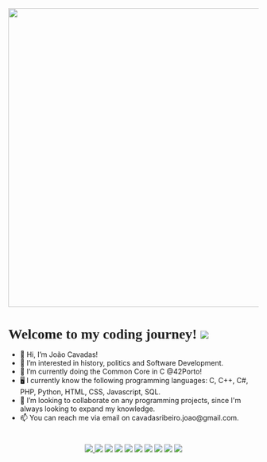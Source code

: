 <div align="center">
  <img src="https://media1.giphy.com/media/v1.Y2lkPTc5MGI3NjExYjl2cWFuOG96ZnkzemFiaWRrYzE3ZDA2NXA0bDhpeXY2anllejlociZlcD12MV9pbnRlcm5hbF9naWZfYnlfaWQmY3Q9Zw/hAuYWrVIyfK5G/giphy.gif" width="600"/>
</div>

  <h2 style="center: center; font-family: 'Georgia', serif; font-size: 2em; font-weight: bold; color: #222; margin-bottom: 16px;">
     Welcome to my coding journey! <img src="https://usagif.com/wp-content/uploads/2020/b72nv6/partyparrt-52.gif" />
  </h2>


<div>
<ul>
  <li>👋 Hi, I’m João Cavadas!</li>
  <li>👀 I’m interested in history, politics and Software Development.</li>
  <li>🌱 I’m currently doing the Common Core in C @42Porto!</li>
  <li>🖥️ I currently know the following programming languages: C, C++, C#, PHP, Python, HTML, CSS, Javascript, SQL.</li>
  <li>💞️ I’m looking to collaborate on any programming projects, since I'm always looking to expand my knowledge.</li>
  <li>📫 You can reach me via email on cavadasribeiro.joao@gmail.com.</li>
</ul>
</div>

  <h2 style="center: center; font-family: 'Georgia', serif; font-size: 2em; font-weight: bold; color: #222; margin-bottom: 16px;">
  </h2>
<div align="center">
  <a href="https://github.com/whyflyy/Libft">
    <img src="https://github.com/user-attachments/assets/6d96d957-4b36-4b33-a70e-6a504536c2f0" />
  </a>
  <img src="https://github.com/user-attachments/assets/c4d83c20-0827-478b-8d7b-d723d5931711" />
  <img src="https://github.com/user-attachments/assets/6bf76172-5c95-4916-b601-c2e230b1fccf" />
  <img src="https://github.com/user-attachments/assets/83bc681b-f7f0-4223-b29b-8a5e620963a5" />
  <img src="https://github.com/user-attachments/assets/e4e034a2-9813-4ecd-b82f-2ed944392f8f" />
  <img src="https://github.com/user-attachments/assets/7b246216-b835-420f-8d7e-376bb1d67c50" />
  <img src="https://github.com/user-attachments/assets/363c3593-b3b2-433f-a6c7-77565c77aada" />
  <img src="https://github.com/user-attachments/assets/26ea94ac-29b1-4f73-8ee3-1a068387e7d4" />
  <img src="https://github.com/user-attachments/assets/849266f2-1bc9-4768-8739-f98a98221f62" />
  <img src="https://github.com/user-attachments/assets/1e1660f8-f309-4b2c-8eed-acabdcfa4f05" />
</div>

<!---
whyflyy/whyflyy is a ✨ special ✨ repository because its `README.md` (this file) appears on your GitHub profile.
You can click the Preview link to take a look at your changes.
--->
